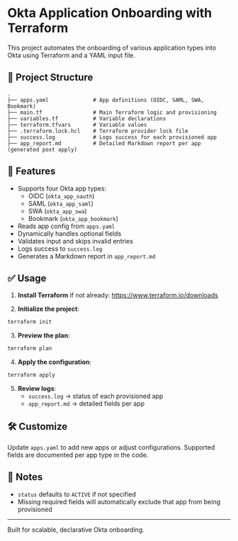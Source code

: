 
# Okta Application Onboarding with Terraform

This project automates the onboarding of various application types into Okta using Terraform and a YAML input file.

## 📂 Project Structure

```
.
├── apps.yaml              # App definitions (OIDC, SAML, SWA, Bookmark)
├── main.tf                # Main Terraform logic and provisioning
├── variables.tf           # Variable declarations
├── terraform.tfvars       # Variable values
├── .terraform.lock.hcl    # Terraform provider lock file
├── success.log            # Logs success for each provisioned app
├── app_report.md          # Detailed Markdown report per app (generated post apply)
```

## 🚀 Features

- Supports four Okta app types:
  - OIDC (`okta_app_oauth`)
  - SAML (`okta_app_saml`)
  - SWA (`okta_app_swa`)
  - Bookmark (`okta_app_bookmark`)
- Reads app config from `apps.yaml`
- Dynamically handles optional fields
- Validates input and skips invalid entries
- Logs success to `success.log`
- Generates a Markdown report in `app_report.md`

## ✅ Usage

1. **Install Terraform** if not already:
   https://www.terraform.io/downloads

2. **Initialize the project**:

```bash
terraform init
```

3. **Preview the plan**:

```bash
terraform plan
```

4. **Apply the configuration**:

```bash
terraform apply
```

5. **Review logs**:
   - `success.log` → status of each provisioned app
   - `app_report.md` → detailed fields per app

## 🛠 Customize

Update `apps.yaml` to add new apps or adjust configurations. Supported fields are documented per app type in the code.

## 📌 Notes

- `status` defaults to `ACTIVE` if not specified
- Missing required fields will automatically exclude that app from being provisioned

---

Built for scalable, declarative Okta onboarding.
